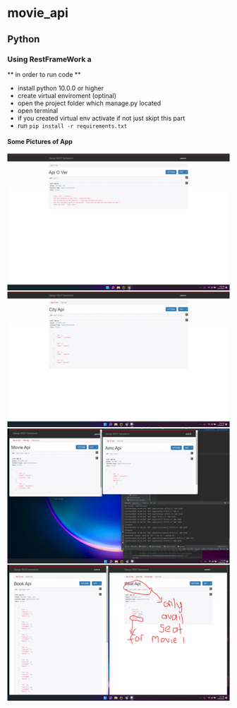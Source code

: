 # movie_api


## Python

### Using RestFrameWork a

** in order to run code **
- install python 10.0.0 or higher
- create virtual enviroment (optinal)
- open the project folder which manage.py located  
- open terminal 
- if you created virtual env activate if not just skipt this part
- run `pip install -r requirements.txt `

#### Some Pictures of App

![overview](assets/movie1.png)
![all the cities](assets/moive2.png)
![all the theatre in the city and all the movie in the theatre](assets/movie3-4.png)
![overview](assets/movie5.png)


